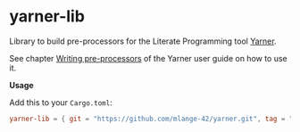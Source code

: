 # yarner-lib

Library to build pre-processors for the Literate Programming tool [Yarner](https://github.com/mlange-42/yarner).

See chapter [Writing pre-processors](https://mlange-42.github.io/yarner/preprocessors/writing.html) of the Yarner user guide on how to use it.

**Usage**

Add this to your `Cargo.toml`:

```toml
yarner-lib = { git = "https://github.com/mlange-42/yarner.git", tag = "0.5.0" }
```
